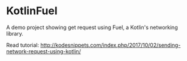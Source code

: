 # KotlinFuel
A demo project showing get request using Fuel, a Kotlin's networking library.

Read tutorial:
http://kodesnippets.com/index.php/2017/10/02/sending-network-request-using-kotlin/

